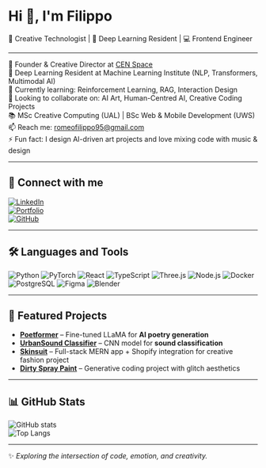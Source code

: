 # Hi 👋, I'm Filippo  
🎨 Creative Technologist | 🤖 Deep Learning Resident | 💻 Frontend Engineer  

---

💼 Founder & Creative Director at [CEN Space](https://fomoore.space)  
🧠 Deep Learning Resident at Machine Learning Institute (NLP, Transformers, Multimodal AI)  
🌱 Currently learning: Reinforcement Learning, RAG, Interaction Design  
👯 Looking to collaborate on: AI Art, Human-Centred AI, Creative Coding Projects  
📚 MSc Creative Computing (UAL) | BSc Web & Mobile Development (UWS)  
📫 Reach me: romeofilippo95@gmail.com  
⚡ Fun fact: I design AI-driven art projects and love mixing code with music & design  

---

## 🔗 Connect with me
[![LinkedIn](https://img.shields.io/badge/LinkedIn-0077B5?logo=linkedin&logoColor=white)](https://www.linkedin.com/in/filippo-romeo)  
[![Portfolio](https://img.shields.io/badge/Portfolio-000000?logo=vercel&logoColor=white)](https://fomoore.space)  
[![GitHub](https://img.shields.io/badge/GitHub-181717?logo=github&logoColor=white)](https://github.com/FilippoRomeo)  

---

## 🛠 Languages and Tools
![Python](https://img.shields.io/badge/Python-3776AB?logo=python&logoColor=white)
![PyTorch](https://img.shields.io/badge/PyTorch-EE4C2C?logo=pytorch&logoColor=white)
![React](https://img.shields.io/badge/React-20232A?logo=react&logoColor=61DAFB)
![TypeScript](https://img.shields.io/badge/TypeScript-007ACC?logo=typescript&logoColor=white)
![Three.js](https://img.shields.io/badge/Three.js-000000?logo=three.js&logoColor=white)
![Node.js](https://img.shields.io/badge/Node.js-339933?logo=nodedotjs&logoColor=white)
![Docker](https://img.shields.io/badge/Docker-2496ED?logo=docker&logoColor=white)
![PostgreSQL](https://img.shields.io/badge/PostgreSQL-336791?logo=postgresql&logoColor=white)
![Figma](https://img.shields.io/badge/Figma-F24E1E?logo=figma&logoColor=white)
![Blender](https://img.shields.io/badge/Blender-F5792A?logo=blender&logoColor=white)

---

## 📌 Featured Projects
- [**Poetformer**](https://github.com/FilippoRomeo/poetformer) – Fine-tuned LLaMA for **AI poetry generation**  
- [**UrbanSound Classifier**](https://github.com/FilippoRomeo/urbansound-classifier) – CNN model for **sound classification**  
- [**Skinsuit**](https://www.skinsuit.uk/) – Full-stack MERN app + Shopify integration for creative fashion project  
- [**Dirty Spray Paint**](https://github.com/FilippoRomeo/dirtySprayPaint) – Generative coding project with glitch aesthetics  

---

## 📊 GitHub Stats
![GitHub stats](https://github-readme-stats.vercel.app/api?username=FilippoRomeo&show_icons=true&theme=radical)  
![Top Langs](https://github-readme-stats.vercel.app/api/top-langs/?username=FilippoRomeo&layout=compact&theme=radical)  

---

✨ *Exploring the intersection of code, emotion, and creativity.*
